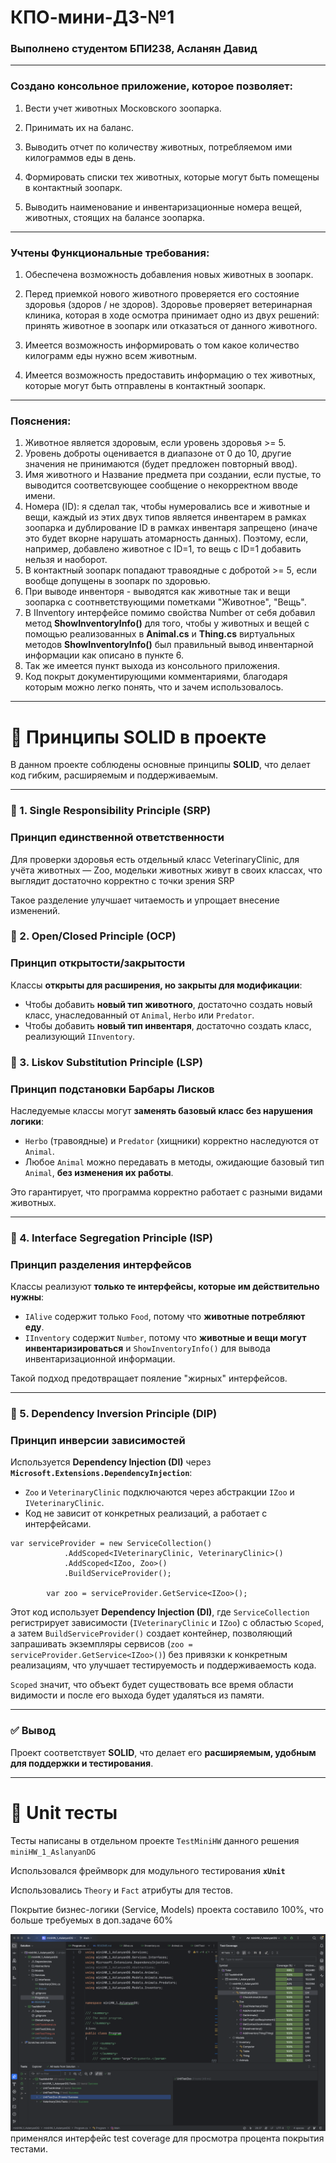 # КПО-мини-ДЗ-№1
### Выполнено студентом БПИ238, Асланян Давид

---

### **Создано консольное приложение, которое позволяет:**
1. Вести учет животных Московского зоопарка. 


2. Принимать их на баланс.


3. Выводить отчет по количеству животных, потребляемом 
ими килограммов еды в день. 


4. Формировать списки тех животных, которые могут быть 
помещены в контактный зоопарк. 


5. Выводить наименование и инвентаризационные номера 
вещей, животных, стоящих на балансе зоопарка.

---

### **Учтены Функциональные требования:**
1. Обеспечена возможность добавления новых животных 
в зоопарк.


2. Перед приемкой нового животного проверяется
его состояние здоровья (здоров / не здоров). 
Здоровье проверяет ветеринарная клиника, 
которая в ходе осмотра принимает
одно из двух решений: принять животное в зоопарк 
или отказаться от данного животного.


3. Имеется возможность информировать о том 
какое количество килограмм еды нужно всем животным.


4. Имеется возможность предоставить 
информацию о тех животных, которые могут быть
отправлены в контактный зоопарк.

---

### **Пояснения:**
1. Животное является здоровым, 
если уровень здоровья >= 5. 
2. Уровень доброты оценивается в диапазоне от 0 до 10,
другие значения не принимаются (будет предложен повторный
ввод).
3. Имя животного и Название предмета при создании, если пустые,
то выводится соответсвующее сообщение о некорректном вводе
имени.
4. Номера (ID): я сделал так, чтобы нумеровались все и животные
и вещи, каждый из этих двух типов является инвентарем в рамках зоопарка
и дублирование ID в рамках инвентаря запрещено
(иначе это будет вкорне нарушать атомарность данных).
Поэтому, если, например, добавлено животное с ID=1, то вещь с ID=1 добавить нельзя
и наоборот.
5. В контактный зоопарк попадают травоядные с добротой >= 5, если вообще допущены в зоопарк по здоровью.
6. При выводе инвенторя - выводятся как животные так и вещи зоопарка с соотнветствующими пометками "Животное", "Вещь".
7. В IInventory интерфейсе помимо свойства Number от себя добавил метод **ShowInventoryInfo()**
для того, чтобы у животных и вещей с помощью реализованных в **Animal.cs** и **Thing.cs** виртуальных методов 
**ShowInventoryInfo()** был правильный вывод инвентарной информации как описано в пункте 6.
8. Так же имеется пункт выхода из консольного приложения.
9. Код покрыт документирующими комментариями, благодаря которым можно легко понять, что и зачем использовалось.

---

# 📌 Принципы SOLID в проекте

В данном проекте соблюдены основные принципы **SOLID**, что делает код гибким, расширяемым и поддерживаемым.

---

### 🔹 1. Single Responsibility Principle (SRP)
### **Принцип единственной ответственности**
Для проверки здоровья есть отдельный класс VeterinaryClinic, для учёта животных — Zoo, модельки животных живут в своих классах, что выглядит достаточно корректно с точки зрения SRP

Такое разделение улучшает читаемость и упрощает внесение изменений.


### 🔹 2. Open/Closed Principle (OCP)
### **Принцип открытости/закрытости**
Классы **открыты для расширения, но закрыты для модификации**:
- Чтобы добавить **новый тип животного**, достаточно создать новый класс, унаследованный от `Animal`, `Herbo` или `Predator`.
- Чтобы добавить **новый тип инвентаря**, достаточно создать класс, реализующий `IInventory`.


### 🔹 3. Liskov Substitution Principle (LSP)
### **Принцип подстановки Барбары Лисков**
Наследуемые классы могут **заменять базовый класс без нарушения логики**:
- `Herbo` (травоядные) и `Predator` (хищники) корректно наследуются от `Animal`.
- Любое `Animal` можно передавать в методы, ожидающие базовый тип `Animal`, **без изменения их работы**.

Это гарантирует, что программа корректно работает с разными видами животных.

---

### 🔹 4. Interface Segregation Principle (ISP)
### **Принцип разделения интерфейсов**
Классы реализуют **только те интерфейсы, которые им действительно нужны**:
- `IAlive` содержит только `Food`, потому что **животные потребляют еду**.
- `IInventory` содержит `Number`, потому что **животные и вещи могут инвентаризироваться** и `ShowInventoryInfo()`
для вывода инвентаризационной информации.

Такой подход предотвращает пояление "жирных" интерфейсов.

---

### 🔹 5. Dependency Inversion Principle (DIP)
### **Принцип инверсии зависимостей**
Используется **Dependency Injection (DI)** через **`Microsoft.Extensions.DependencyInjection`**:
- `Zoo` и `VeterinaryClinic` подключаются через абстракции `IZoo` и `IVeterinaryClinic`.
- Код не зависит от конкретных реализаций, а работает с интерфейсами.

```
var serviceProvider = new ServiceCollection()
            .AddScoped<IVeterinaryClinic, VeterinaryClinic>()
            .AddScoped<IZoo, Zoo>()
            .BuildServiceProvider();

        var zoo = serviceProvider.GetService<IZoo>();
```
Этот код использует **Dependency Injection (DI)**, где `ServiceCollection` регистрирует зависимости (`IVeterinaryClinic` и `IZoo`) с областью `Scoped`, а затем `BuildServiceProvider()` создает контейнер, позволяющий запрашивать экземпляры сервисов (`zoo = serviceProvider.GetService<IZoo>()`) без привязки к конкретным реализациям, что улучшает тестируемость и поддерживаемость кода.

`Scoped` значит, что объект будет существовать все время области видимости и после его выхода будет удаляться из памяти.

---

### ✅ Вывод
Проект соответствует **SOLID**, что делает его **расширяемым, удобным для поддержки и тестирования**.

---

# 📌 Unit тесты
Тесты написаны в отдельном проекте `TestMiniHW` данного решения `miniHW_1_AslanyanDG`

Использовался фреймворк для модульного тестирования **`xUnit`**

Использовались `Theory` и `Fact` атрибуты для тестов.

Покрытие бизнес-логики (Service, Models) проекта составило 100%, что больше требуемых в доп.задаче 60%

![img.png](img.png)
применялся интерфейс test coverage для просмотра процента покрытия тестами.


